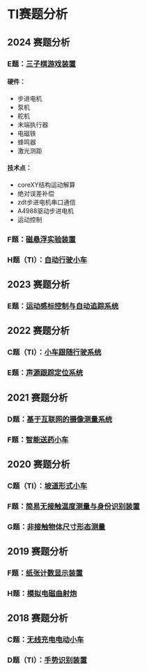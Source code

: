 # TI赛题分析

## 2024 赛题分析
### E题：[三子棋游戏装置](https://res.nuedc-training.com.cn/topic/2024/topic_113.html)
#### 硬件：
- 步进电机
- 泵机
- 舵机
- 末端执行器
- 电磁铁
- 蜂鸣器
- 激光测距
#### 技术点：
- coreXY结构运动解算
- 绝对误差补偿
- zdt步进电机串口通信
- A4988驱动步进电机
- 运动控制
### F题：[磁悬浮实验装置](https://res.nuedc-training.com.cn/topic/2024/topic_114.html)
### H题（TI）：[自动行驶小车](https://res.nuedc-training.com.cn/topic/2024/topic_116.html)

## 2023 赛题分析
### E题：[运动感标控制与自动追踪系统](https://res.nuedc-training.com.cn/topic/2023/topic_99.html)

## 2022 赛题分析
### C题（TI）：[小车跟随行驶系统](https://res.nuedc-training.com.cn/topic/2022/topic_60.html)
### E题：[声源跟踪定位系统](https://res.nuedc-training.com.cn/topic/2022/topic_56.html)

## 2021 赛题分析
### D题：[基于互联网的摄像测量系统](https://www.nuedc-training.com.cn/index/news/details/new_id/257)
### F题：[智能送药小车](https://www.nuedc-training.com.cn/index/news/details/new_id/259)

## 2020 赛题分析
### C题（TI）：[坡道形式小车](https://www.nuedc-training.com.cn/index/news/details/new_id/224)
### F题：[简易无接触温度测量与身份识别装置](https://www.nuedc-training.com.cn/index/news/details/new_id/227)
### G题：[非接触物体尺寸形态测量](https://www.nuedc-training.com.cn/index/news/details/new_id/228)

## 2019 赛题分析
### F题：[纸张计数显示装置](https://www.nuedc-training.com.cn/index/news/details/new_id/151)
### H题：[模拟电磁曲射炮](https://www.nuedc-training.com.cn/index/news/details/new_id/153)

## 2018 赛题分析
### C题：[无线充电电动小车](https://www.nuedc-training.com.cn/index/news/details/new_id/55)
### D题（TI）：[手势识别装置](https://www.nuedc-training.com.cn/index/news/details/new_id/56)





